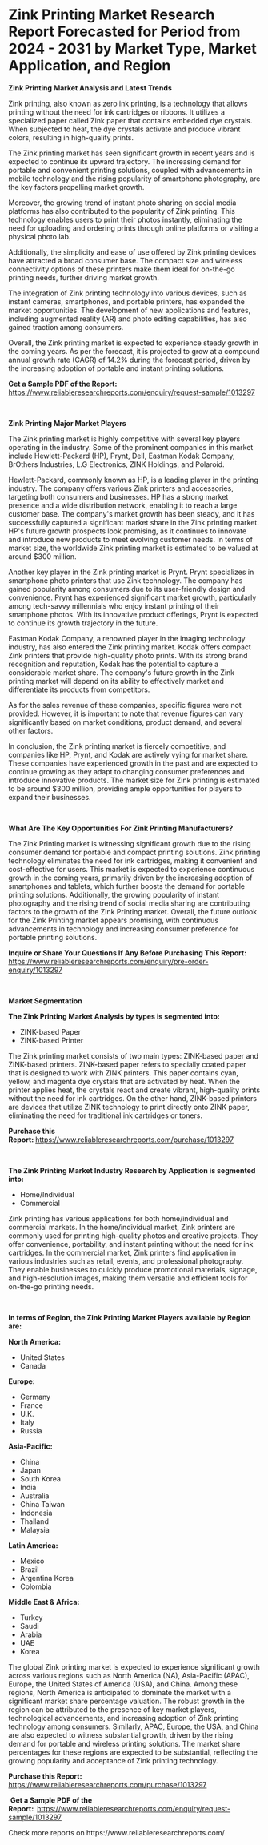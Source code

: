 <p><h1>Zink Printing Market Research Report Forecasted for Period from 2024 -  2031 by Market Type, Market Application, and Region</h1></p><p><strong>Zink Printing Market Analysis and Latest Trends</strong></p>
<p><p>Zink printing, also known as zero ink printing, is a technology that allows printing without the need for ink cartridges or ribbons. It utilizes a specialized paper called Zink paper that contains embedded dye crystals. When subjected to heat, the dye crystals activate and produce vibrant colors, resulting in high-quality prints.</p><p>The Zink printing market has seen significant growth in recent years and is expected to continue its upward trajectory. The increasing demand for portable and convenient printing solutions, coupled with advancements in mobile technology and the rising popularity of smartphone photography, are the key factors propelling market growth.</p><p>Moreover, the growing trend of instant photo sharing on social media platforms has also contributed to the popularity of Zink printing. This technology enables users to print their photos instantly, eliminating the need for uploading and ordering prints through online platforms or visiting a physical photo lab.</p><p>Additionally, the simplicity and ease of use offered by Zink printing devices have attracted a broad consumer base. The compact size and wireless connectivity options of these printers make them ideal for on-the-go printing needs, further driving market growth.</p><p>The integration of Zink printing technology into various devices, such as instant cameras, smartphones, and portable printers, has expanded the market opportunities. The development of new applications and features, including augmented reality (AR) and photo editing capabilities, has also gained traction among consumers.</p><p>Overall, the Zink printing market is expected to experience steady growth in the coming years. As per the forecast, it is projected to grow at a compound annual growth rate (CAGR) of 14.2% during the forecast period, driven by the increasing adoption of portable and instant printing solutions.</p></p>
<p><strong>Get a Sample PDF of the Report:&nbsp;</strong> <a href="https://www.reliableresearchreports.com/enquiry/request-sample/1013297">https://www.reliableresearchreports.com/enquiry/request-sample/1013297</a></p>
<p>&nbsp;</p>
<p><strong>Zink Printing Major Market Players</strong></p>
<p><p>The Zink printing market is highly competitive with several key players operating in the industry. Some of the prominent companies in this market include Hewlett-Packard (HP), Prynt, Dell, Eastman Kodak Company, BrOthers Industries, L.G Electronics, ZINK Holdings, and Polaroid.</p><p>Hewlett-Packard, commonly known as HP, is a leading player in the printing industry. The company offers various Zink printers and accessories, targeting both consumers and businesses. HP has a strong market presence and a wide distribution network, enabling it to reach a large customer base. The company's market growth has been steady, and it has successfully captured a significant market share in the Zink printing market. HP's future growth prospects look promising, as it continues to innovate and introduce new products to meet evolving customer needs. In terms of market size, the worldwide Zink printing market is estimated to be valued at around $300 million.</p><p>Another key player in the Zink printing market is Prynt. Prynt specializes in smartphone photo printers that use Zink technology. The company has gained popularity among consumers due to its user-friendly design and convenience. Prynt has experienced significant market growth, particularly among tech-savvy millennials who enjoy instant printing of their smartphone photos. With its innovative product offerings, Prynt is expected to continue its growth trajectory in the future.</p><p>Eastman Kodak Company, a renowned player in the imaging technology industry, has also entered the Zink printing market. Kodak offers compact Zink printers that provide high-quality photo prints. With its strong brand recognition and reputation, Kodak has the potential to capture a considerable market share. The company's future growth in the Zink printing market will depend on its ability to effectively market and differentiate its products from competitors.</p><p>As for the sales revenue of these companies, specific figures were not provided. However, it is important to note that revenue figures can vary significantly based on market conditions, product demand, and several other factors.</p><p>In conclusion, the Zink printing market is fiercely competitive, and companies like HP, Prynt, and Kodak are actively vying for market share. These companies have experienced growth in the past and are expected to continue growing as they adapt to changing consumer preferences and introduce innovative products. The market size for Zink printing is estimated to be around $300 million, providing ample opportunities for players to expand their businesses.</p></p>
<p>&nbsp;</p>
<p><strong>What Are The Key Opportunities For Zink Printing Manufacturers?</strong></p>
<p><p>The Zink Printing market is witnessing significant growth due to the rising consumer demand for portable and compact printing solutions. Zink printing technology eliminates the need for ink cartridges, making it convenient and cost-effective for users. This market is expected to experience continuous growth in the coming years, primarily driven by the increasing adoption of smartphones and tablets, which further boosts the demand for portable printing solutions. Additionally, the growing popularity of instant photography and the rising trend of social media sharing are contributing factors to the growth of the Zink Printing market. Overall, the future outlook for the Zink Printing market appears promising, with continuous advancements in technology and increasing consumer preference for portable printing solutions.</p></p>
<p><strong>Inquire or Share Your Questions If Any Before Purchasing This Report:</strong> <a href="https://www.reliableresearchreports.com/enquiry/pre-order-enquiry/1013297">https://www.reliableresearchreports.com/enquiry/pre-order-enquiry/1013297</a></p>
<p>&nbsp;</p>
<p><strong>Market Segmentation</strong></p>
<p><strong>The Zink Printing Market Analysis by types is segmented into:</strong></p>
<p><ul><li>ZINK-based Paper</li><li>ZINK-based Printer</li></ul></p>
<p><p>The Zink printing market consists of two main types: ZINK-based paper and ZINK-based printers. ZINK-based paper refers to specially coated paper that is designed to work with ZINK printers. This paper contains cyan, yellow, and magenta dye crystals that are activated by heat. When the printer applies heat, the crystals react and create vibrant, high-quality prints without the need for ink cartridges. On the other hand, ZINK-based printers are devices that utilize ZINK technology to print directly onto ZINK paper, eliminating the need for traditional ink cartridges or toners.</p></p>
<p><strong>Purchase this Report:&nbsp;</strong><a href="https://www.reliableresearchreports.com/purchase/1013297">https://www.reliableresearchreports.com/purchase/1013297</a></p>
<p>&nbsp;</p>
<p><strong>The Zink Printing Market Industry Research by Application is segmented into:</strong></p>
<p><ul><li>Home/Individual</li><li>Commercial</li></ul></p>
<p><p>Zink printing has various applications for both home/individual and commercial markets. In the home/individual market, Zink printers are commonly used for printing high-quality photos and creative projects. They offer convenience, portability, and instant printing without the need for ink cartridges. In the commercial market, Zink printers find application in various industries such as retail, events, and professional photography. They enable businesses to quickly produce promotional materials, signage, and high-resolution images, making them versatile and efficient tools for on-the-go printing needs.</p></p>
<p>&nbsp;</p>
<p><strong>In terms of Region, the Zink Printing Market Players available by Region are:</strong></p>
<p>
    <p> <strong> North America: </strong>
        <ul>
            <li>United States</li>
            <li>Canada</li>
        </ul>
        </p> 
    <p> <strong> Europe: </strong>
        <ul>
            <li>Germany</li>
            <li>France</li>
            <li>U.K.</li>
            <li>Italy</li>
            <li>Russia</li>
        </ul>
        </p> 
    <p> <strong> Asia-Pacific: </strong>
        <ul>
            <li>China</li>
            <li>Japan</li>
            <li>South Korea</li>
            <li>India</li>
            <li>Australia</li>
            <li>China Taiwan</li>
            <li>Indonesia</li>
            <li>Thailand</li>
            <li>Malaysia</li>
        </ul>
        </p> 
    <p> <strong> Latin America: </strong>
        <ul>
            <li>Mexico</li>
            <li>Brazil</li>
            <li>Argentina Korea</li>
            <li>Colombia</li>
        </ul>
        </p> 
    <p> <strong> Middle East & Africa: </strong>
        <ul>
            <li>Turkey</li>
            <li>Saudi</li>
            <li>Arabia</li>
            <li>UAE</li>
            <li>Korea</li>
        </ul>
    </p>
    </p>
<p><p>The global Zink printing market is expected to experience significant growth across various regions such as North America (NA), Asia-Pacific (APAC), Europe, the United States of America (USA), and China. Among these regions, North America is anticipated to dominate the market with a significant market share percentage valuation. The robust growth in the region can be attributed to the presence of key market players, technological advancements, and increasing adoption of Zink printing technology among consumers. Similarly, APAC, Europe, the USA, and China are also expected to witness substantial growth, driven by the rising demand for portable and wireless printing solutions. The market share percentages for these regions are expected to be substantial, reflecting the growing popularity and acceptance of Zink printing technology.</p></p>
<p><strong>Purchase this Report: </strong><a href="https://www.reliableresearchreports.com/purchase/1013297">https://www.reliableresearchreports.com/purchase/1013297</a></p>
<p>&nbsp;<strong>Get a Sample PDF of the Report:&nbsp;&nbsp;</strong><a href="https://www.reliableresearchreports.com/enquiry/request-sample/1013297">https://www.reliableresearchreports.com/enquiry/request-sample/1013297</a></p>
<p><strong></strong></p>
<p>Check more reports on https://www.reliableresearchreports.com/</p>